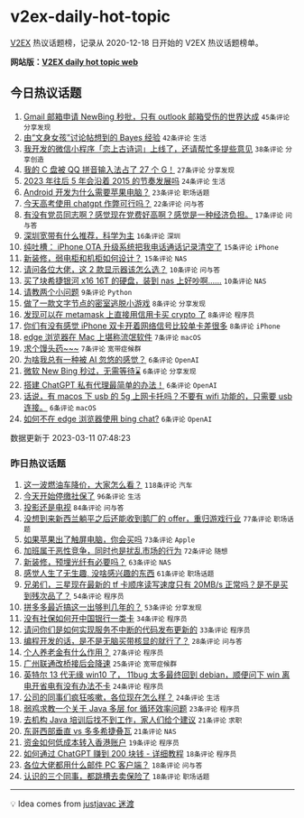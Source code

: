 # v2ex-daily-hot-topic

[V2EX](https://www.v2ex.com/) 热议话题榜，记录从 2020-12-18 日开始的 V2EX 热议话题榜单。

**网站版：[V2EX daily hot topic web](https://boojack.github.io/v2ex-daily-hot-topic-web/)**

## 今日热议话题

<!-- TODAY BEGIN -->

1. [Gmail 邮箱申请 NewBing 秒批，只有 outlook 邮箱受伤的世界达成](https://www.v2ex.com/t/923079) `45条评论` `分享发现`
1. [由“文身女孩”讨论帖想到的 Bayes 经验](https://www.v2ex.com/t/923074) `42条评论` `生活`
1. [我开发的微信小程序「恋上古诗词」上线了，还请帮忙多提些意见](https://www.v2ex.com/t/923086) `38条评论` `分享创造`
1. [我的 C 盘被 QQ 拼音输入法占了 27 个 G！](https://www.v2ex.com/t/923072) `27条评论` `分享发现`
1. [2023 年往后 5 年会沿着 2015 的节奏发展吗](https://www.v2ex.com/t/923103) `24条评论` `生活`
1. [Android 开发为什么需要苹果电脑？](https://www.v2ex.com/t/923096) `23条评论` `职场话题`
1. [今天高考使用 chatgpt 作弊可行吗？](https://www.v2ex.com/t/923090) `22条评论` `问与答`
1. [有没有党员同志啊？感觉现在党费好高啊？感觉是一种经济负担。](https://www.v2ex.com/t/923152) `17条评论` `问与答`
1. [深圳宽带有什么推荐，科学为主](https://www.v2ex.com/t/923124) `16条评论` `深圳`
1. [纯吐槽： iPhone OTA 升级系统把我电话通话记录清空了](https://www.v2ex.com/t/923099) `15条评论` `iPhone`
1. [新装修，弱电柜和机柜如何设计？](https://www.v2ex.com/t/923069) `15条评论` `NAS`
1. [请问各位大佬，这 2 款显示器该怎么选？](https://www.v2ex.com/t/923084) `10条评论` `问与答`
1. [买了块希捷银河 x16 16T 的硬盘，装到 nas 上好吵啊......](https://www.v2ex.com/t/923073) `10条评论` `NAS`
1. [请教两个小问题](https://www.v2ex.com/t/923068) `9条评论` `Python`
1. [做了一款文字节点的密室逃脱小游戏](https://www.v2ex.com/t/923146) `8条评论` `分享发现`
1. [发现可以在 metamask 上直接用信用卡买 crypto 了](https://www.v2ex.com/t/923104) `8条评论` `程序员`
1. [你们有没有感觉 iPhone 双卡开着网络信号比较单卡差很多](https://www.v2ex.com/t/923088) `8条评论` `iPhone`
1. [edge 浏览器在 Mac 上堪称流氓软件](https://www.v2ex.com/t/923136) `7条评论` `macOS`
1. [求个馒头药~~~](https://www.v2ex.com/t/923085) `7条评论` `宽带症候群`
1. [为啥我总有一种被 AI 忽悠的感觉？](https://www.v2ex.com/t/923140) `6条评论` `OpenAI`
1. [微软 New Bing 秒过，无需等待⌛️](https://www.v2ex.com/t/923135) `6条评论` `分享发现`
1. [搭建 ChatGPT 私有代理最简单的办法！](https://www.v2ex.com/t/923110) `6条评论` `OpenAI`
1. [话说，有 macos 下 usb 的 5g 上网卡托吗？不要有 wifi 功能的，只需要 usb 连接。](https://www.v2ex.com/t/923080) `6条评论` `macOS`
1. [如何不在 edge 浏览器使用 bing chat?](https://www.v2ex.com/t/923067) `6条评论` `OpenAI`

数据更新于 2023-03-11 07:48:23

<!-- TODAY END -->

### 昨日热议话题

<!-- YESTERDAY BEGIN -->

1. [这一波燃油车降价，大家怎么看？](https://www.v2ex.com/t/922770) `118条评论` `汽车`
1. [今天开始停缴社保了](https://www.v2ex.com/t/922817) `96条评论` `生活`
1. [投影还是电视](https://www.v2ex.com/t/922772) `84条评论` `问与答`
1. [没想到来新西兰躺平之后还能收到鹅厂的 offer，重归游戏行业](https://www.v2ex.com/t/922778) `77条评论` `职场话题`
1. [如果苹果出了触屏电脑，你会买吗](https://www.v2ex.com/t/922787) `73条评论` `Apple`
1. [加班属于恶性竞争，同时也是扰乱市场的行为](https://www.v2ex.com/t/922771) `72条评论` `随想`
1. [新装修，预埋光纤有必要吗？](https://www.v2ex.com/t/922897) `63条评论` `NAS`
1. [感觉人生了无生趣, 没啥感兴趣的东西](https://www.v2ex.com/t/922857) `61条评论` `职场话题`
1. [兄弟们，三星现在最新的 tf 卡顺序读写速度只有 20MB/s 正常吗？是不是买到残次品了？](https://www.v2ex.com/t/922764) `54条评论` `程序员`
1. [拼多多最近搞这一出够判几年的？](https://www.v2ex.com/t/922834) `53条评论` `分享发现`
1. [没有社保如何开中国银行一类卡](https://www.v2ex.com/t/923021) `34条评论` `程序员`
1. [请问你们是如何实现服务不中断的代码发布更新的](https://www.v2ex.com/t/922911) `33条评论` `程序员`
1. [编程开发的话，是不是无脑买带核显的就行了？](https://www.v2ex.com/t/922816) `28条评论` `问与答`
1. [个人养老金有什么作用？](https://www.v2ex.com/t/922976) `27条评论` `程序员`
1. [广州联通改桥接后会降速](https://www.v2ex.com/t/922995) `25条评论` `宽带症候群`
1. [英特尔 13 代无缘 win10 了， 11bug 太多最终回到 debian，顺便问下 win 离电开省电有没有办法不卡](https://www.v2ex.com/t/923042) `24条评论` `程序员`
1. [公司的同事们疯狂咳嗽，各位现在怎么样？](https://www.v2ex.com/t/922932) `24条评论` `生活`
1. [弱鸡求教一个关于 Java 多层 for 循环效率问题](https://www.v2ex.com/t/922893) `23条评论` `程序员`
1. [去机构 Java 培训后找不到工作，家人们给个建议](https://www.v2ex.com/t/922868) `21条评论` `求职`
1. [东哥西部垂直 vs 多多希捷叠瓦](https://www.v2ex.com/t/922777) `21条评论` `NAS`
1. [资金如何低成本转入香港账户](https://www.v2ex.com/t/923001) `19条评论` `程序员`
1. [如何通过 ChatGPT 赚到 200 块钱 - 详细教程](https://www.v2ex.com/t/922960) `18条评论` `程序员`
1. [各位大佬都用什么邮件 PC 客户端？](https://www.v2ex.com/t/922874) `18条评论` `问与答`
1. [认识的三个同事，都跳槽去卖保险了](https://www.v2ex.com/t/922786) `18条评论` `职场话题`

<!-- YESTERDAY END -->

---

💡 Idea comes from [justjavac 迷渡](https://github.com/justjavac/)
